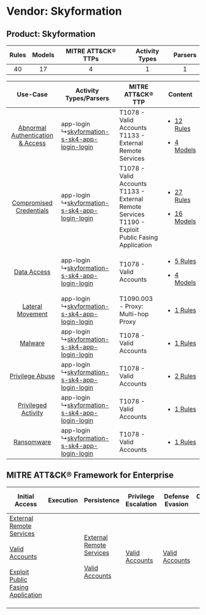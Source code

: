 Vendor: Skyformation
====================
Product: Skyformation
---------------------
| Rules | Models | MITRE ATT&CK® TTPs | Activity Types | Parsers |
|:-----:|:------:|:------------------:|:--------------:|:-------:|
|  40   |   17   |         4          |       1        |    1    |

|    Use-Case    | Activity Types/Parsers    | MITRE ATT&CK® TTP    | Content    |
|:----:| ---- | ---- | ---- |
| [Abnormal Authentication & Access](../../../UseCases/uc_abnormal_authentication_&_access.md) |  app-login<br> ↳[skyformation-s-sk4-app-login-login](Ps/pC_skyformationssk4apploginlogin.md)<br> | T1078 - Valid Accounts<br>T1133 - External Remote Services<br>    | [<ul><li>12 Rules</li></ul><ul><li>4 Models</li></ul>](RM/r_m_skyformation_skyformation_Abnormal_Authentication_&_Access.md) |
|          [Compromised Credentials](../../../UseCases/uc_compromised_credentials.md)          |  app-login<br> ↳[skyformation-s-sk4-app-login-login](Ps/pC_skyformationssk4apploginlogin.md)<br> | T1078 - Valid Accounts<br>T1133 - External Remote Services<br>T1190 - Exploit Public Fasing Application<br> | [<ul><li>27 Rules</li></ul><ul><li>16 Models</li></ul>](RM/r_m_skyformation_skyformation_Compromised_Credentials.md)         |
|    [Data Access](../../../UseCases/uc_data_access.md)    |  app-login<br> ↳[skyformation-s-sk4-app-login-login](Ps/pC_skyformationssk4apploginlogin.md)<br> | T1078 - Valid Accounts<br>    | [<ul><li>5 Rules</li></ul><ul><li>4 Models</li></ul>](RM/r_m_skyformation_skyformation_Data_Access.md)    |
|    [Lateral Movement](../../../UseCases/uc_lateral_movement.md)    |  app-login<br> ↳[skyformation-s-sk4-app-login-login](Ps/pC_skyformationssk4apploginlogin.md)<br> | T1090.003 - Proxy: Multi-hop Proxy<br>    | [<ul><li>1 Rules</li></ul>](RM/r_m_skyformation_skyformation_Lateral_Movement.md)    |
|    [Malware](../../../UseCases/uc_malware.md)    |  app-login<br> ↳[skyformation-s-sk4-app-login-login](Ps/pC_skyformationssk4apploginlogin.md)<br> | T1078 - Valid Accounts<br>    | [<ul><li>1 Rules</li></ul>](RM/r_m_skyformation_skyformation_Malware.md)    |
|    [Privilege Abuse](../../../UseCases/uc_privilege_abuse.md)    |  app-login<br> ↳[skyformation-s-sk4-app-login-login](Ps/pC_skyformationssk4apploginlogin.md)<br> | T1078 - Valid Accounts<br>    | [<ul><li>2 Rules</li></ul>](RM/r_m_skyformation_skyformation_Privilege_Abuse.md)    |
|    [Privileged Activity](../../../UseCases/uc_privileged_activity.md)    |  app-login<br> ↳[skyformation-s-sk4-app-login-login](Ps/pC_skyformationssk4apploginlogin.md)<br> | T1078 - Valid Accounts<br>    | [<ul><li>1 Rules</li></ul>](RM/r_m_skyformation_skyformation_Privileged_Activity.md)    |
|    [Ransomware](../../../UseCases/uc_ransomware.md)    |  app-login<br> ↳[skyformation-s-sk4-app-login-login](Ps/pC_skyformationssk4apploginlogin.md)<br> | T1078 - Valid Accounts<br>    | [<ul><li>1 Rules</li></ul>](RM/r_m_skyformation_skyformation_Ransomware.md)    |

MITRE ATT&CK® Framework for Enterprise
--------------------------------------
| Initial Access                                                                                                                                                                                                                         | Execution | Persistence                                                                                                                                      | Privilege Escalation                                                | Defense Evasion                                                     | Credential Access | Discovery | Lateral Movement | Collection | Command and Control                                                                                                                       | Exfiltration | Impact |
| -------------------------------------------------------------------------------------------------------------------------------------------------------------------------------------------------------------------------------------- | --------- | ------------------------------------------------------------------------------------------------------------------------------------------------ | ------------------------------------------------------------------- | ------------------------------------------------------------------- | ----------------- | --------- | ---------------- | ---------- | ----------------------------------------------------------------------------------------------------------------------------------------- | ------------ | ------ |
| [External Remote Services](https://attack.mitre.org/techniques/T1133)<br><br>[Valid Accounts](https://attack.mitre.org/techniques/T1078)<br><br>[Exploit Public Fasing Application](https://attack.mitre.org/techniques/T1190)<br><br> |           | [External Remote Services](https://attack.mitre.org/techniques/T1133)<br><br>[Valid Accounts](https://attack.mitre.org/techniques/T1078)<br><br> | [Valid Accounts](https://attack.mitre.org/techniques/T1078)<br><br> | [Valid Accounts](https://attack.mitre.org/techniques/T1078)<br><br> |                   |           |                  |            | [Proxy: Multi-hop Proxy](https://attack.mitre.org/techniques/T1090/003)<br><br>[Proxy](https://attack.mitre.org/techniques/T1090)<br><br> |              |        |